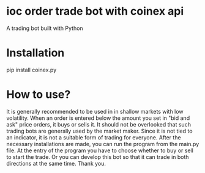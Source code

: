 # ioc order trade bot with coinex api
A trading bot built with Python

# Installation

pip install coinex.py

# How to use?

It is generally recommended to be used in in shallow markets with low volatility. When an order is entered below the amount you set in "bid and ask" price orders, it buys or sells it. It should not be overlooked that such trading bots are generally used by the market maker. Since it is not tied to an indicator, it is not a suitable form of trading for everyone. After the necessary installations are made, you can run the program from the main.py file. At the entry of the program you have to choose whether to buy or sell to start the trade. Or you can develop this bot so that it can trade in both directions at the same time. Thank you.
